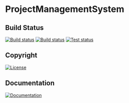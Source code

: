# ProjectManagementSystem

## Build Status
[![Build status](https://img.shields.io/travis/com/Arcidev/ProjectManagementSystem.svg?logo=travis&style=flat-square)](https://travis-ci.com/Arcidev/ProjectManagementSystem)
[![Build status](https://img.shields.io/appveyor/ci/Arcidev/ProjectManagementSystem.svg?logo=appveyor&style=flat-square)](https://ci.appveyor.com/project/Arcidev/ProjectManagementSystem)
[![Test status](https://img.shields.io/appveyor/tests/Arcidev/ProjectManagementSystem.svg?logo=appveyor&style=flat-square)](https://ci.appveyor.com/project/Arcidev/ProjectManagementSystem/build/tests)

## Copyright
[![License](https://img.shields.io/github/license/Arcidev/ProjectManagementSystem.svg?style=flat-square)](LICENSE)

## Documentation
[![Documentation](https://img.shields.io/badge/code-documented-brightgreen.svg?style=flat-square)](https://codedocs.xyz/Arcidev/ProjectManagementSystem/)
